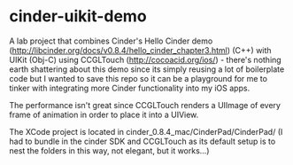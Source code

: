 cinder-uikit-demo
=================

A lab project that combines Cinder's Hello Cinder demo (http://libcinder.org/docs/v0.8.4/hello_cinder_chapter3.html) (C++) with UIKit (Obj-C) using CCGLTouch (http://cocoacid.org/ios/) - there's nothing earth shattering about this demo since its simply reusing a lot of boilerplate code but I wanted to save this repo so it can be a playground for me to tinker with integrating more Cinder functionality into my iOS apps.

The performance isn't great since CCGLTouch renders a UIImage of every frame of animation in order to place it into a UIView.

The XCode project is located in cinder_0.8.4_mac/CinderPad/CinderPad/ (I had to bundle in the cinder SDK and CCGLTouch as its default setup is to nest the folders in this way, not elegant, but it works...)